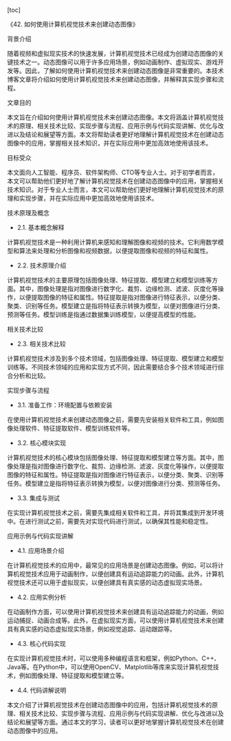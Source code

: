 
[toc]                    
                
                
《42. 如何使用计算机视觉技术来创建动态图像》

背景介绍

随着视频和虚拟现实技术的快速发展，计算机视觉技术已经成为创建动态图像的关键技术之一。动态图像可以用于许多应用场景，例如动画制作、虚拟现实、游戏开发等。因此，了解如何使用计算机视觉技术来创建动态图像是非常重要的。本技术博客文章将介绍如何使用计算机视觉技术来创建动态图像，并解释其实现步骤和流程。

文章目的

本文旨在介绍如何使用计算机视觉技术来创建动态图像。本文将涵盖计算机视觉技术的原理、相关技术比较、实现步骤与流程、应用示例与代码实现讲解、优化与改进以及结论和展望等方面。本文将帮助读者更好地理解计算机视觉技术在创建动态图像中的应用，掌握相关技术知识，并在实际应用中更加高效地使用该技术。

目标受众

本文面向人工智能、程序员、软件架构师、CTO等专业人士。对于初学者而言，本文可以帮助他们更好地了解计算机视觉技术在创建动态图像中的应用，掌握相关技术知识。对于专业人士而言，本文可以帮助他们更好地理解计算机视觉技术的原理和实现步骤，并在实际应用中更加高效地使用该技术。

技术原理及概念

- 2.1. 基本概念解释

计算机视觉技术是一种利用计算机来感知和理解图像和视频的技术。它利用数学模型和算法来处理和分析图像和视频数据，以便提取图像和视频的特征和属性。

- 2.2. 技术原理介绍

计算机视觉技术的主要原理包括图像处理、特征提取、模型建立和模型训练等方面。其中，图像处理是指对图像进行数字化、裁剪、边缘检测、滤波、灰度化等操作，以便提取图像的特征和属性。特征提取是指对图像进行特征表示，以便分类、聚类、识别等任务。模型建立是指将特征表示转换为模型，以便对图像进行分类、预测等任务。模型训练是指通过数据集训练模型，以便提高模型的性能。

相关技术比较

- 2.3. 相关技术比较

计算机视觉技术涉及到多个技术领域，包括图像处理、特征提取、模型建立和模型训练等。不同技术领域的应用和实现方式不同，因此需要结合多个技术领域进行综合分析和比较。

实现步骤与流程

- 3.1. 准备工作：环境配置与依赖安装

在使用计算机视觉技术来创建动态图像之前，需要先安装相关软件和工具，例如图像处理软件、特征提取软件、模型训练软件等。

- 3.2. 核心模块实现

计算机视觉技术的核心模块包括图像处理、特征提取和模型建立等方面。其中，图像处理是指对图像进行数字化、裁剪、边缘检测、滤波、灰度化等操作，以便提取图像的特征和属性。特征提取是指对图像进行特征表示，以便分类、聚类、识别等任务。模型建立是指将特征表示转换为模型，以便对图像进行分类、预测等任务。

- 3.3. 集成与测试

在实现计算机视觉技术之前，需要先集成相关软件和工具，并将其集成到开发环境中。在进行测试之前，需要先对实现代码进行测试，以确保其性能和稳定性。

应用示例与代码实现讲解

- 4.1. 应用场景介绍

在计算机视觉技术的应用中，最常见的应用场景是创建动态图像。例如，可以将计算机视觉技术应用于动画制作，以便创建具有运动追踪能力的动画。此外，计算机视觉技术还可以用于虚拟现实，以便创建具有真实感的动态虚拟现实场景。

- 4.2. 应用实例分析

在动画制作方面，可以使用计算机视觉技术来创建具有运动追踪能力的动画，例如运动捕捉、动画合成等。此外，在虚拟现实方面，可以使用计算机视觉技术来创建具有真实感的动态虚拟现实场景，例如视觉追踪、运动跟踪等。

- 4.3. 核心代码实现

在实现计算机视觉技术时，可以使用多种编程语言和框架，例如Python、C++、Java等。在Python中，可以使用OpenCV、Matplotlib等库来实现计算机视觉技术，例如图像处理、特征提取和模型建立等。

- 4.4. 代码讲解说明

本文介绍了计算机视觉技术在创建动态图像中的应用，包括计算机视觉技术的原理、相关技术比较、实现步骤与流程、应用示例与代码实现讲解、优化与改进以及结论和展望等方面。通过本文的学习，读者可以更好地掌握计算机视觉技术在创建动态图像中的应用。

